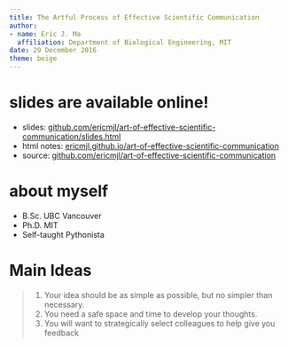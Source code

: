 ```yaml
---
title: The Artful Process of Effective Scientific Communication
author:
- name: Eric J. Ma
  affiliation: Department of Biological Engineering, MIT
date: 29 December 2016
theme: beige
---
```


# slides are available online!

- slides: [github.com/ericmjl/art-of-effective-scientific-communication/slides.html][slides]
- html notes: [ericmjl.github.io/art-of-effective-scientific-communication][html]
- source: [github.com/ericmjl/art-of-effective-scientific-communication][source]

[source]: https://github.com/ericmjl/art-of-effective-scientific-communication
[html]: https://ericmjl.github.io/art-of-effective-scientific-communication
[slides]: https://ericmjl.github.io/art-of-effective-scientific-communication/slides.html

# about myself

- B.Sc. UBC Vancouver
- Ph.D. MIT
- Self-taught Pythonista

# Main Ideas

> 1. Your idea should be as simple as possible, but no simpler than necessary.
> 1. You need a safe space and time to develop your thoughts.
> 1. You will want to strategically select colleagues to help give you feedback
